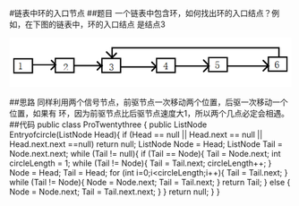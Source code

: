 #链表中环的入口节点
##题目
一个链表中包含环，如何找出环的入口结点？例如，在下图的链表中，环的入口结点
是结点3

![23_1](../PIC/23_1.png)

##思路
同样利用两个信号节点，前驱节点一次移动两个位置，后驱一次移动一个位置，如果有
环，因为前驱节点比后驱节点速度大1，所以两个几点必定会相遇。
##代码
    public class ProTwentythree {
        public ListNode Entryofcircle(ListNode Head){
            if (Head == null || Head.next == null || Head.next.next ==null)
                return null;
            ListNode Node = Head;
            ListNode Tail = Node.next.next;
            while (Tail != null){
                if (Tail == Node){
                    Tail = Node.next;
                    int circleLength = 1;
                    while (Tail != Node){
                        Tail = Tail.next;
                        circleLength++;
                    }
                    Node = Head;
                    Tail = Head;
                    for (int i=0;i<circleLength;i++){
                        Tail = Tail.next;
                    }
                    while (Tail != Node){
                        Node = Node.next;
                        Tail = Tail.next;
                    }
                    return Tail;
                }
                else {
                    Node = Node.next;
                    Tail = Tail.next.next;
                }
            }
            return null;
        }
    }
